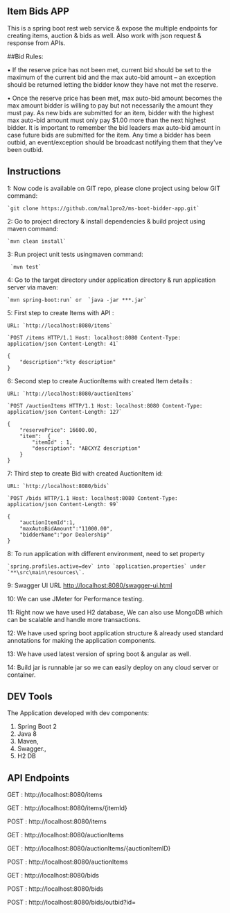 ## Item Bids APP
 

This is a spring boot rest web service & expose the multiple endpoints for creating items, auction & bids as well.
Also work with json request & response from APIs.



##Bid Rules:

• If the reserve price has not been met, current bid should be set to the maximum of the current bid and the max auto-bid amount – an exception should be returned letting the bidder know they have not met the reserve.

• Once the reserve price has been met, max auto-bid amount becomes the max amount bidder is willing to pay but not necessarily the amount they must pay. As new bids are submitted for an item, bidder with the highest max auto-bid amount must only pay $1.00 more than the next highest bidder. It is important to remember the bid leaders max auto-bid amount in case future bids are submitted for the item. Any time a bidder has been outbid, an event/exception should be broadcast notifying them that they’ve been outbid. 


## Instructions

1: Now code is available on GIT repo, please clone project using below GIT command:

	`git clone https://github.com/mal1pro2/ms-boot-bidder-app.git`

2: Go to project directory & install dependencies & build project using maven command: 

	`mvn clean install`
	
3: Run project unit tests usingmaven command: 
	
	 `mvn test`
	 
4: Go to the target directory under application directory & run application server via maven: 

	`mvn spring-boot:run` or  `java -jar ***.jar`
	
5: First step to create Items with API : 

	URL: `http://localhost:8080/items`
	
	`POST /items HTTP/1.1 Host: localhost:8080 Content-Type: application/json Content-Length: 41`
				
	{
	    "description":"kty description"
	} 
	
6: Second step to create AuctionItems with created Item details :

	URL: `http://localhost:8080/auctionItems`
	
	`POST /auctionItems HTTP/1.1 Host: localhost:8080 Content-Type: application/json Content-Length: 127`

	{
	    "reservePrice": 16600.00,
	    "item":  { 
	        "itemId" : 1,
	        "description": "ABCXYZ description"
	    }
	}
		
7: Third step to create Bid with created AuctionItem id:

	URL: `http://localhost:8080/bids`
	
	`POST /bids HTTP/1.1 Host: localhost:8080 Content-Type: application/json Content-Length: 99`
	
	{
	    "auctionItemId":1,
	    "maxAutoBidAmount":"11000.00",
	    "bidderName":"por Dealership"
	}
	
8: To run application with different environment, need to set property 

	`spring.profiles.active=dev` into `application.properties` under `**\src\main\resources\`.
	
9: Swagger UI URL [http://localhost:8080/swagger-ui.html](http://localhost:8080/swagger-ui.html)

10: We can use JMeter for Performance testing.

11: Right now we have used H2 database, We can also use MongoDB which can be scalable and handle more transactions.

12: We have used spring boot application structure & already used standard annotations for making the application components.

13: We have used latest version of spring boot & angular as well. 

14: Build jar is runnable jar so we can easily deploy on any cloud server or container.

## DEV Tools

The Application developed with dev components: 

1. Spring Boot 2 
2. Java 8 
3. Maven,
4. Swagger.,
5. H2 DB

## API Endpoints 

GET : http://localhost:8080/items

GET : http://localhost:8080/items/{itemId}

POST : http://localhost:8080/items

GET : http://localhost:8080/auctionItems

GET : http://localhost:8080/auctionItems/{auctionItemID}

POST : http://localhost:8080/auctionItems

GET : http://localhost:8080/bids

POST : http://localhost:8080/bids

POST : http://localhost:8080/bids/outbid?id=<bidId>









   
